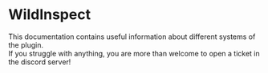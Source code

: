 # WildInspect

This documentation contains useful information about different systems of the plugin.  
If you struggle with anything, you are more than welcome to open a ticket in the discord server!